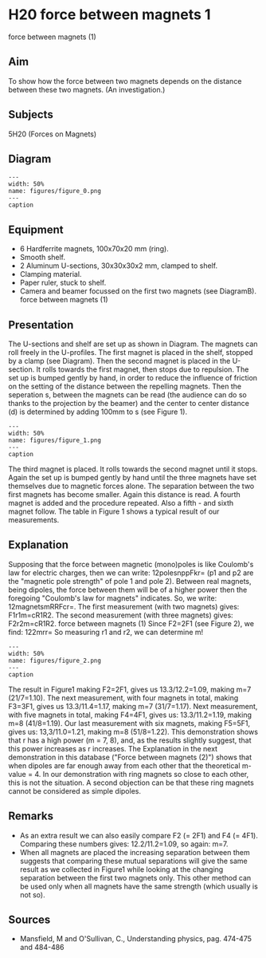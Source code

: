 # H20 force between magnets  1  
 force between magnets (1)   
  
## Aim   
 To show how the force between two magnets depends on the distance between these two magnets. (An investigation.)    
  
## Subjects   
 5H20 (Forces on Magnets)   
  
## Diagram   
   
```{figure} figures/figure_0.png  
---  
width: 50%  
name: figures/figure_0.png  
---  
caption  
``` 
      
  
## Equipment   
 
 *  6 Hardferrite magnets, 100x70x20 mm (ring). 
 *  Smooth shelf. 
 *  2 Aluminum U-sections, 30x30x30x2 mm, clamped to shelf. 
 *  Clamping material. 
 *  Paper ruler, stuck to shelf. 
 *  Camera and beamer focussed on the first two magnets (see DiagramB). force between magnets (1)
    
  
## Presentation   
 The U-sections and shelf are set up as shown in Diagram. The magnets can roll freely in the U-profiles. The first magnet is placed in the shelf, stopped by a clamp (see Diagram). Then the second magnet is placed in the U-section. It rolls towards the first magnet, then stops due to repulsion. The set up is bumped gently by hand, in order to reduce the influence of friction on the setting of the distance between the repelling magnets. Then the seperation s, between the magnets can be read (the audience can do so thanks to the projection by the beamer) and the center to center distance (d) is determined by adding 100mm to s (see Figure 1).    
```{figure} figures/figure_1.png  
---  
width: 50%  
name: figures/figure_1.png  
---  
caption  
``` 
 The third magnet is placed. It rolls towards the second magnet until it stops. Again the set up is bumped gently by hand until the three magnets have set themselves due to magnetic forces alone. The separation between the two first magnets has become smaller. Again this distance is read. A fourth magnet is added and the procedure repeated. Also a fifth - and sixth magnet follow. The table in Figure 1 shows a typical result of our measurements.    
  
## Explanation   
 Supposing that the force between magnetic (mono)poles is like Coulomb's law for electric charges, then we can write: 12polesnppFkr= (p1 and p2 are the "magnetic pole strength" of pole 1 and pole 2). Between real magnets, being dipoles, the force between them will be of a higher power then the foregoing "Coulomb's law for magnets" indicates. So, we write: 12magnetsmRRFcr=. The first measurement (with two magnets) gives: F1r1m=cR1R2. The second measurement (with three magnets) gives: F2r2m=cR1R2. force between magnets (1) Since F2=2F1 (see Figure 2), we find: 122mrr= So measuring r1 and r2, we can determine m!   
```{figure} figures/figure_2.png  
---  
width: 50%  
name: figures/figure_2.png  
---  
caption  
``` 
 The result in Figure1 making F2=2F1, gives us 13.3/12.2=1.09, making m=7 (21/7=1.10). The next measurement, with four magnets in total, making F3=3F1, gives us 13.3/11.4=1.17, making m=7 (31/7=1.17). Next measurement, with five magnets in total, making F4=4F1, gives us: 13.3/11.2=1.19, making m=8 (41/8=1.19). Our last measurement with six magnets, making F5=5F1, gives us: 13,3/11.0=1.21, making m=8 (51/8=1.22).  This demonstration shows that r has a high power (m = 7, 8), and, as the results slightly suggest, that this power increases as r increases. The Explanation in the next demonstration in this database ("Force between magnets (2)") shows that when dipoles are far enough away from each other that the theoretical m-value = 4. In our demonstration with ring magnets so close to each other, this is not the situation. A second objection can be that these ring magnets cannot be considered as simple dipoles.    
  
## Remarks   
 
 *  As an extra result we can also easily compare F2 (= 2F1) and F4 (= 4F1). Comparing these numbers gives: 12.2/11.2=1.09, so again: m=7. 
 *  When all magnets are placed the increasing separation between them suggests that comparing these mutual separations will give the same result as we collected in Figure1 while looking at the changing separation between the first two magnets only. This other method can be used only when all magnets have the same strength (which usually is not so).
   
  
## Sources   
 
 *  Mansfield, M and O'Sullivan, C., Understanding physics, pag. 474-475 and 484-486
  